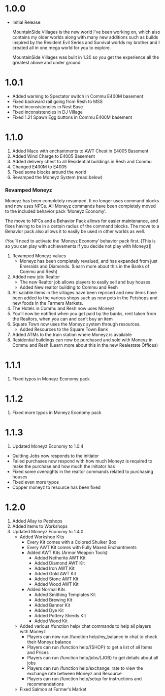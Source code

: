 # 1.0.0
- Initial Release

  MountainSide Villages is the new world I've been working on, which also contains my older worlds along with many new additions such as builds inspired by the Resident Evil Series and Survival worlds my brother and I created all in one mega world for you to explore.

   MountainSide Villages was built in 1.20 so you get the experience all the greatest above and under ground 

# 1.0.1
- Added warning to Spectator switch in Commu E400M basement
- Fixed backward rail going from Resh to MSS
- Fixed inconsistencies in Nest Base
- Fixed inconsistencies in DJ Village
- Fixed 1.21 Spawn Egg buttons in Commu E400M basement

# 1.1.0
1. Added Mace with enchantments to AWT Chest in E4005 Basement
2. Added Wind Charge to E4005 Basement
3. Added delivery chest to all Residential buildings in Resh and Commu
4. Changed E400M to E4005
5. Fixed some blocks around the world
6. Revamped the Moneyz System (read below)
### Revamped Moneyz
Moneyz has been completely revamped. It no longer uses command blocks and now uses NPCs. All Moneyz commands have been completely moved to the included behavior pack ‘Moneyz Economy’. 

The move to NPCs and a Behavior Pack allows for easier maintenance, and fixes having to be in a certain radius of the command blocks. The move to a Behavior pack also allows it to easily be used in other worlds as well.

(You’ll need to activate the ‘Moneyz Economy’ behavior pack first. [This is so you can play with achievements if you decide not play with Moneyz])
1. Revamped Moneyz values
   - Moneyz has been completely revalued, and has expanded from just Emeralds and Diamonds. (Learn more about this in the Banks of Commu and Resh)
2. Added new job: Realtor
   - The new Realtor job allows players to easily sell and buy houses.
   - Added New realtor building to Commu and Resh
3. All salable items in the villages have been repriced and new items have been added to the various shops such as new pets in the Petshops and new foods in the Farmers Markets.
4. The Hotels in Commu and Resh now uses Moneyz
5. You’ll now be notified when you get paid by the banks, rent taken from the Realtors, when you can and can’t buy an item
6. Square Town now uses the Moneyz system through resources.
   - Added Resources to the Square Town Bank
7. Added ATMs to the train station where Moneyz is available
8. Residential buildings can now be purchased and sold with Moneyz in Commu and Resh (Learn more about this in the new Realestate Offices)

# 1.1.1
1. Fixed typos in Moneyz Economy pack

# 1.1.2
1. Fixed more typos in Moneyz Economy pack

# 1.1.3
1. Updated Moneyz Economy to 1.0.4
  - Quitting Jobs now responds to the initiator
  - Failed purchases now respond with how much Moneyz is required to make the purchase and how much the initiator has
  - Fixed some oversights in the realtor commands related to purchasing houses
  - Fixed even more typos
  - Copper moneyz to resource has been fixed

# 1.2.0
1. Added Allay to Petshops
2. Added items to Workshops
3. Updated Moneyz Economy to 1.4.0
   - Added Workshop Kits
      - Every Kit comes with a Colored Shulker Box
      - Every AWT Kit comes with Fully Maxed Enchantments
      - Added AWT Kits (Armor Weapon Tools)
        - Added Netherite AWT Kit
        - Added Diamond AWT Kit
        - Added Iron AWT Kit
        - Added Gold AWT Kit
        - Added Stone AWT Kit
        - Added Wood AWT Kit
      - Added Normal Kits
        - Added Smithing Templates Kit
        - Added  Brewing Kit
        - Added  Banner Kit
        - Added  Dye Kit
        - Added  Pottery Sherds Kit
        - Added  Wood Kit
   - Added various /function help/ chat commands to help all players with Moneyz
      - Players can now run /function help/my_balance in chat to check their Moneyz balance
      - Players can run /function help/{SHOP} to get a list of all Items and Prices
      - Players can run /function help/jobs/{JOB} to get details about all jobs
      - Players can run /function help/exchange_rate to view the exchange rate between Moneyz and Resource
      - Players can run /function help/setup for instructions and recommendations
   - Fixed Salmon at Farmer’s Market